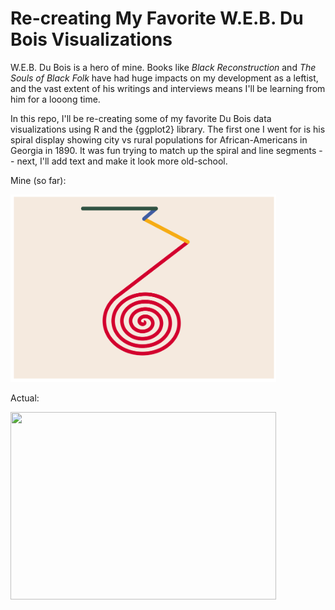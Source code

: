 # Re-creating My Favorite W.E.B. Du Bois Visualizations

W.E.B. Du Bois is a hero of mine. Books like _Black Reconstruction_ and _The Souls of Black Folk_ have had huge impacts on my development as a leftist, and the vast extent of his writings and interviews means I'll be learning from him for a looong time. 

In this repo, I'll be re-creating some of my favorite Du Bois data visualizations using R and the {ggplot2} library. The first one I went for is his spiral display showing city vs rural populations for African-Americans in Georgia in 1890. It was fun trying to match up the spiral and line segments -- next, I'll add text and make it look more old-school.

Mine (so far):

<img src="https://github.com/ddstats1/dubois-viz/blob/main/plots/01_rural-vs-city-for-resume.png" width="425" height="300">

Actual:

<img src="https://th-thumbnailer.cdn-si-edu.com/h2WL28E-CZgGj-Lrvs40-3PMAOE=/1000x750/filters:no_upscale():focal(1223x1116:1224x1117)/https://tf-cmsv2-smithsonianmag-media.s3.amazonaws.com/filer/3b/22/3b22a3d0-0a6f-42fb-a1d6-58019a3d9312/11_33873a_city_and_rural_population_18901.png" width = "425" height="300">
